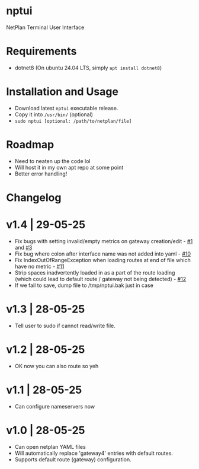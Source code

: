 # nptui
NetPlan Terminal User Interface

# Requirements
- dotnet8 (On ubuntu 24.04 LTS, simply `apt install dotnet8`)

# Installation and Usage
- Download latest `nptui` executable release.
- Copy it into `/usr/bin/` (optional)
- `sudo nptui [optional: /path/to/netplan/file]`

# Roadmap
- Need to neaten up the code lol
- Will host it in my own apt repo at some point
- Better error handling!

# Changelog
# v1.4 | 29-05-25
- Fix bugs with setting invalid/empty metrics on gateway creation/edit - [#1](https://github.com/Simmotipo/nptui/issues/1) and [#3](https://github.com/Simmotipo/nptui/issues/3)
- Fix bug where colon after interface name was not added into yaml - [#10](https://github.com/Simmotipo/nptui/issues/10)
- Fix IndexOutOfRangeException when loading routes at end of file which have no metric - [#11](https://github.com/Simmotipo/nptui/issues/11)
- Strip spaces inadvertently loaded in as a part of the route loading (which could lead to default route / gateway not being detected) - [#12](https://github.com/Simmotipo/nptui/issues/12)
- If we fail to save, dump file to /tmp/nptui.bak just in case

# v1.3 | 28-05-25
- Tell user to sudo if cannot read/write file.

# v1.2 | 28-05-25
- OK now you can also route so yeh

# v1.1 | 28-05-25
- Can configure nameservers now

# v1.0 | 28-05-25
- Can open netplan YAML files
- Will automatically replace 'gateway4' entries with default routes.
- Supports default route (gateway) configuration.
